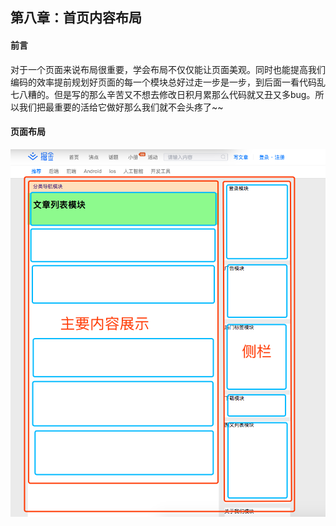 ## 第八章：首页内容布局

#### 前言

对于一个页面来说布局很重要，学会布局不仅仅能让页面美观。同时也能提高我们编码的效率提前规划好页面的每一个模块总好过走一步是一步，到后面一看代码乱七八糟的。但是写的那么辛苦又不想去修改日积月累那么代码就又丑又多bug。所以我们把最重要的活给它做好那么我们就不会头疼了~~

#### 页面布局

![](https://github.com/ragnar-document/Web-QuickStart/blob/master/img/homelayout.png?raw=true)